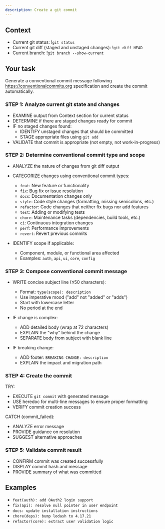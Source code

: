 ```yaml
---
description: Create a git commit
---
```


## Context

- Current git status: !`git status`
- Current git diff (staged and unstaged changes): !`git diff HEAD`
- Current branch: !`git branch --show-current`

## Your task

Generate a conventional commit message following https://conventionalcommits.org specification and create the commit automatically.

### STEP 1: Analyze current git state and changes

- EXAMINE output from Context section for current status
- DETERMINE if there are staged changes ready for commit
- IF no staged changes found:
  - IDENTIFY unstaged changes that should be committed
  - STAGE appropriate files using `git add`
- VALIDATE that commit is appropriate (not empty, not work-in-progress)

### STEP 2: Determine conventional commit type and scope

- ANALYZE the nature of changes from git diff output
- CATEGORIZE changes using conventional commit types:
  - `feat`: New feature or functionality
  - `fix`: Bug fix or issue resolution
  - `docs`: Documentation changes only
  - `style`: Code style changes (formatting, missing semicolons, etc.)
  - `refactor`: Code changes that neither fix bugs nor add features
  - `test`: Adding or modifying tests
  - `chore`: Maintenance tasks (dependencies, build tools, etc.)
  - `ci`: Continuous integration changes
  - `perf`: Performance improvements
  - `revert`: Revert previous commits

- IDENTIFY scope if applicable:
  - Component, module, or functional area affected
  - Examples: `auth`, `api`, `ui`, `core`, `config`

### STEP 3: Compose conventional commit message

- WRITE concise subject line (≤50 characters):
  - Format: `type(scope): description`
  - Use imperative mood ("add" not "added" or "adds")
  - Start with lowercase letter
  - No period at the end

- IF change is complex:
  - ADD detailed body (wrap at 72 characters)
  - EXPLAIN the "why" behind the change
  - SEPARATE body from subject with blank line

- IF breaking change:
  - ADD footer: `BREAKING CHANGE: description`
  - EXPLAIN the impact and migration path

### STEP 4: Create the commit

TRY:

- EXECUTE `git commit` with generated message
- USE heredoc for multi-line messages to ensure proper formatting
- VERIFY commit creation success

CATCH (commit_failed):

- ANALYZE error message
- PROVIDE guidance on resolution
- SUGGEST alternative approaches

### STEP 5: Validate commit result

- CONFIRM commit was created successfully
- DISPLAY commit hash and message
- PROVIDE summary of what was committed

## Examples

- `feat(auth): add OAuth2 login support`
- `fix(api): resolve null pointer in user endpoint`
- `docs: update installation instructions`
- `chore(deps): bump lodash to 4.17.21`
- `refactor(core): extract user validation logic`

